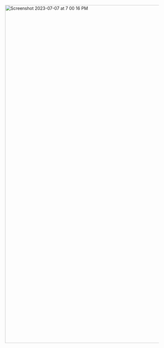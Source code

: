 
<img width="1105" alt="Screenshot 2023-07-07 at 7 00 16 PM" src="https://github.com/javaHelper/Spring-Messaging-with-JMS/assets/54174687/a7e5c980-fd11-4a8f-859a-c0a7ee565782">
